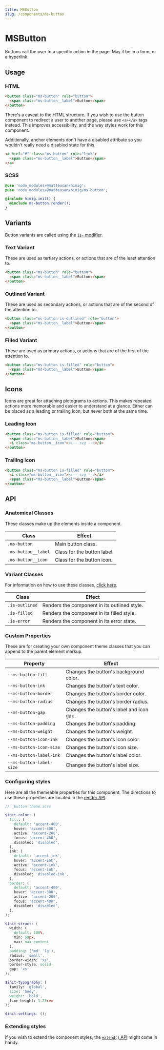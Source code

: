 ```yaml
---
title: MSButton
slug: /components/ms-button
---
```

# MSButton
Buttons call the user to a specific action in the page. May it be in a form, or a hyperlink.

## Usage
### HTML
```html
<button class="ms-button" role="button">
  <span class="ms-button__label">Button</span>
</button>
```
There's a caveat to the HTML structure. If you wish to use the button component to redirect a user to another page, please use `<a></a>` tags instead. This improves accessibility, and the way styles work for this component. 

Additionally, anchor elements don't have a disabled attribute so you wouldn't really need a disabled state for this.
```html
<a href="#" class="ms-button" role="link">
  <span class="ms-button__label">Button</span>
</a>
```

### SCSS
```scss
@use 'node_modules/@matteusan/himig';
@use 'node_modules/@matteusan/himig/ms-button';

@include himig.init() {
  @include ms-button.render();
}
```

## Variants
Button variants are called using the [`is-` modifier](../foundation/components.md#structure). 

### Text Variant
These are used as tertiary actions, or actions that are of the least attention to.
```html
<button class="ms-button" role="button">
  <span class="ms-button__label">Button</span>
</button>
```

### Outlined Variant
These are used as secondary actions, or actions that are of the second of the attention to.
```html
<button class="ms-button is-outlined" role="button">
  <span class="ms-button__label">Button</span>
</button>
```

### Filled Variant
These are used as primary actions, or actions that are of the first of the attention to.
```html
<button class="ms-button is-filled" role="button">
  <span class="ms-button__label">Button</span>
</button>
```

## Icons
Icons are great for attaching pictograms to actions. This makes repeated actions more memorable and easier to understand at a glance. Either can be placed as a leading or trailing icon; but never both at the same time.

### Leading Icon
```html
<button class="ms-button is-filled" role="button">
  <span class="ms-button__label">Button</span>
  <i class="ms-button__icon"><!-- svg --></i>
</button>
```

### Trailing Icon
```html
<button class="ms-button is-filled" role="button">
  <i class="ms-button__icon"><!-- svg --></i>
  <span class="ms-button__label">Button</span>
</button>
```

## API
### Anatomical Classes
These classes make up the elements inside a component.

| Class               | Effect                      |
|---------------------|-----------------------------|
| `.ms-button`        | Main button class.          |
| `.ms-button__label` | Class for the button label. |
| `.ms-button__icon`  | Class for the button icon.  |

### Variant Classes
For information on how to use these classes, [click here](index.md#modification-html).

| Class           | Effect                                                |
|-----------------|-------------------------------------------------------|
| `.is-outlined`  | Renders the component in its outlined style.          |
| `.is-filled`    | Renders the component in its filled style.            |
| `.is-error`     | Renders the component in its error state.             |


### Custom Properties
These are for creating your own component theme classes that you can append to the parent element markup.

| Property                 | Effect                                   |
|--------------------------|------------------------------------------|
| `--ms-button-fill`       | Changes the button's background color.   |
| `--ms-button-ink`        | Changes the button's text color.         |
| `--ms-button-border`     | Changes the button's border color.       |
| `--ms-button-radius`     | Changes the button's border radius.      |
| `--ms-button-gap`        | Changes the button's label and icon gap. |
| `--ms-button-padding`    | Changes the button's padding.            |
| `--ms-button-weight`     | Changes the button's weight.             |
| `--ms-button-icon-ink`   | Changes the button's icon color.         |
| `--ms-button-icon-size`  | Changes the button's icon size.          |
| `--ms-button-label-ink`  | Changes the button's label color.        |
| `--ms-button-label-size` | Changes the button's label size.         |

### Configuring styles
Here are all the themeable properties for this component. The directions to use these properties are located in
the [render API](index.md#modification-scss).

```scss
// _button-theme.scss

$init-color: (
  fill: (
    default: 'accent-400',
    hover: 'accent-300',
    active: 'accent-200',
    focus: 'accent-400',
    disabled: 'disabled',
  ),
  ink: (
    default: 'accent-ink',
    hover: 'accent-ink',
    active: 'accent-ink',
    focus: 'accent-ink',
    disabled: 'disabled-ink',
  ),
  border: (
    default: 'accent-400',
    hover: 'accent-300',
    active: 'accent-200',
    focus: 'accent-400',
    disabled: 'disabled',
  ),
);

$init-struct: (
  width: (
    default: 100%,
    min: 69px,
    max: max-content
  ),
  padding: ('md' 'lg'),
  radius: 'small',
  border-width: 'xs',
  border-style: solid,
  gap: 'xs'
);

$init-typography: (
  family: 'global',
  size: 'body',
  weight: 'bold',
  line-height: 1.25rem
);

$init-settings: ();
```

### Extending styles
If you wish to extend the component styles, the [`extend()` API](index.md#extension-scss) might come in handy.